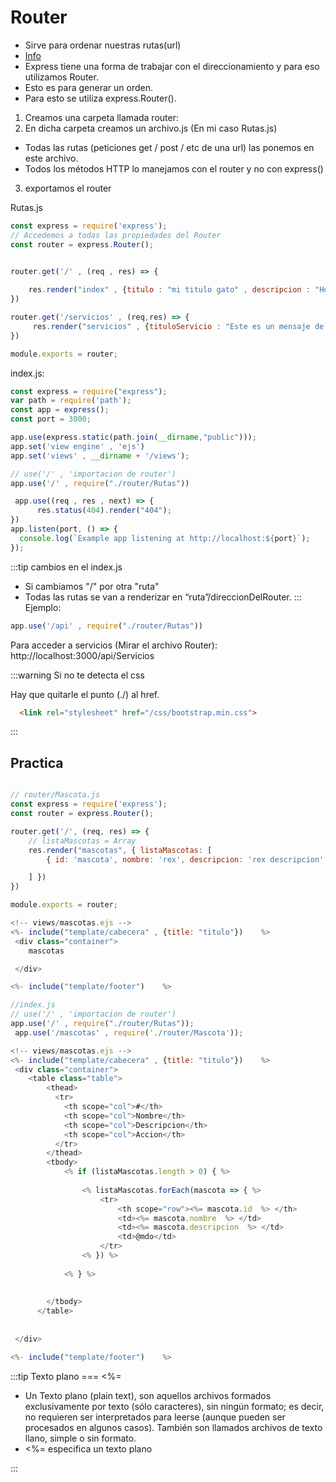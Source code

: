 # Router

-	Sirve para ordenar nuestras rutas(url)
- [Info](https://expressjs.com/es/guide/routing.html)
-	Express tiene una forma de trabajar con el direccionamiento y para eso utilizamos Router.
-	Esto es para generar un orden.
-	 Para esto se utiliza express.Router().


1. Creamos una carpeta llamada router:
2. En dicha carpeta creamos un archivo.js (En mi caso Rutas.js)
- Todas las rutas (peticiones get / post / etc de una url) las ponemos en este archivo.
- Todos los métodos HTTP lo manejamos con el router y no con express()


3. exportamos el router 

Rutas.js
```js
const express = require('express');
// Accedemos a todas las propiedades del Router
const router = express.Router();


router.get('/' , (req , res) => {
  
    res.render("index" , {titulo : "mi titulo gato" , descripcion : "Hola Esta es la descripcion"});
})

router.get('/servicios' , (req,res) => {
     res.render("servicios" , {tituloServicio : "Este es un mensaje de Servicio"})
})

module.exports = router;

```
index.js:
```js
const express = require("express");
var path = require('path');
const app = express();
const port = 3000;

app.use(express.static(path.join(__dirname,"public")));
app.set('view engine' , 'ejs')
app.set('views' , __dirname + '/views');

// use('/' , 'importacion de router')
app.use('/' , require("./router/Rutas"))

 app.use((req , res , next) => {
      res.status(404).render("404");
})
app.listen(port, () => {
  console.log(`Example app listening at http://localhost:${port}`);
});

```
:::tip cambios en el index.js
- Si cambiamos "/" por otra "ruta"
- Todas las rutas se van a renderizar en “ruta”/direccionDelRouter.
:::
Ejemplo:
```js
app.use('/api' , require("./router/Rutas"))
```
Para acceder a servicios (Mirar el archivo Router): http://localhost:3000/api/Servicios

:::warning
 Si  no te detecta el css

 Hay que quitarle el punto (./) al href.

 ```html
   <link rel="stylesheet" href="/css/bootstrap.min.css">
 ```
:::

## Practica

```js

// router/Mascota.js
const express = require('express');
const router = express.Router();

router.get('/', (req, res) => {
    // listaMascotas = Array
    res.render("mascotas", { listaMascotas: [
        { id: 'mascota', nombre: 'rex', descripcion: 'rex descripcion' } , { id: 'mascota2', nombre: 'chanchan', descripcion: 'chanchan descripcion' }

    ] })
})

module.exports = router;

```

```js
<!-- views/mascotas.ejs -->
<%- include("template/cabecera" , {title: "titulo"})    %>
 <div class="container">
    mascotas

 </div>

<%- include("template/footer")    %>

```

```js
//index.js
// use('/' , 'importacion de router')
app.use('/' , require("./router/Rutas"));
 app.use('/mascotas' , require('./router/Mascota'));

```

```js
<!-- views/mascotas.ejs -->
<%- include("template/cabecera" , {title: "titulo"})    %>
 <div class="container">
    <table class="table">
        <thead>
          <tr>
            <th scope="col">#</th>
            <th scope="col">Nombre</th>
            <th scope="col">Descripcion</th>
            <th scope="col">Accion</th>
          </tr>
        </thead>
        <tbody>
            <% if (listaMascotas.length > 0) { %>
              
                <% listaMascotas.forEach(mascota => { %>
                    <tr>
                        <th scope="row"><%= mascota.id  %> </th>
                        <td><%= mascota.nombre  %> </td>
                        <td><%= mascota.descripcion  %> </td>
                        <td>@mdo</td>
                    </tr>
                <% }) %> 
        
            <% } %>
       
          
        </tbody>
      </table>
   
   
 </div>

<%- include("template/footer")    %>

```

:::tip Texto plano === <%= 
- Un Texto plano (plain text), son aquellos archivos formados exclusivamente por texto (sólo caracteres), sin ningún formato; es decir, no requieren ser interpretados para leerse (aunque pueden ser procesados en algunos casos). También son llamados archivos de texto llano, simple o sin formato. 
- <%= especifica un texto plano

:::